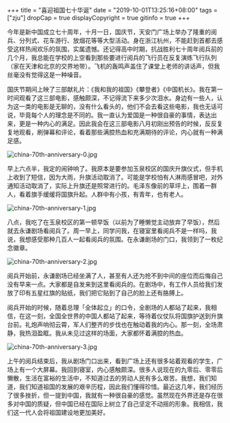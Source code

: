 +++
title = "喜迎祖国七十华诞"
date = "2019-10-01T13:25:16+08:00"
tags = ["zju"]
dropCap = true
displayCopyright = true
gitinfo = true
+++

今年是新中国成立七十周年，十月一日，国庆节，天安门广场上举办了隆重的阅兵、分列式、花车游行、放烟花等等大型活动。身在浙江杭州，不能赶到首都去感受这样热闹欢乐的氛围，实属遗憾。还记得高中时期，抗战胜利七十周年阅兵前的几个月，我总能在学校的上空看到那些要进行阅兵的飞行员在反复演练飞行队列（家在天津和北京的交界地带）。飞机的轰鸣声盖住了课堂上老师的讲话声，但我丝毫没有觉得这是一种噪音。

国庆节期间上映了三部献礼片：《我和我的祖国》《攀登者》《中国机长》。我在第一时间观看了这三部电影，感触颇深，不记得流下来多少次泪水。身边有一些人，认为这一类的电影是无聊的，没有什么看头的，他们不会去看这些电影，我也无话可说，毕竟每个人的理念是不同的。我一直认为爱国是一种很自豪的事情，表达出来，更是一种内心的满足。因此我会在这三部电影八月初刚出预告的时候，反反复复地观看，刷弹幕和评论，看着那些满腔热血和充满期待的评论，内心就有一种满足感。

![china-70th-anniversary-0.jpg](/images/china-70th-anniversary-0.jpg "三张电影票")

早上六点半，我定的闹钟响了。我原本是要参加玉泉校区的国庆升旗仪式，但手机上收到了短信，因为大雨，升旗活动取消了。可能是学校怕有人淋雨感冒吧，对外通知活动取消了，实际上升旗还是照常进行的。毛泽东像前的草坪上，围着一群人，看着旗手缓缓将国旗升起。人群中有小孩，有青年，也有老人。

![china-70th-anniversary-1.jpg](/images/china-70th-anniversary-1.jpg "永谦剧场门口")

八点，我吃了在玉泉校区的第一顿早饭（以前为了睡懒觉主动放弃了早饭），然后就去永谦剧场看阅兵了。周一早上，同学问我，在寝室里看阅兵不是一样吗，我说，我想感受那种几百人一起看阅兵的氛围。在永谦剧场的门口，我领到了一枚纪念徽章。

![china-70th-anniversary-2.jpg](/images/china-70th-anniversary-2.jpg "纪念徽章")

阅兵开始前，永谦剧场已经坐满了人，甚至有人还为抢不到中间的座位而后悔自己没有早来一点。大家都是自发来到这里看阅兵的。在剧场中，有工作人员给我们发放了印有五星红旗的贴纸，我们把它贴到了自己的脸上还有胳膊上。

阅兵开始的时候，随着总理「全体起立」的口令，全剧场的人都站了起来，我相信，在这一刻，全国全世界的中国人都站了起来，等待着仪仗队将国旗护送到升旗台前。礼炮声响彻云霄，军人们整齐的步伐也在触动着我的内心。那一刻，全场肃静，我热泪盈眶。我从未见过这样的场面，大家都怀着满腔的热血。

![china-70th-anniversary-3.jpg](/images/china-70th-anniversary-3.jpg "剧场中座无虚席")

上午的阅兵结束后，我从剧场门口出来，看到广场上还有很多站着观看的学生，广场上有一个大屏幕。我回到寝室，内心感触颇深。很多人说现在的九零后、零零后懒散，生活在富裕的生活中，不知道过去的劳动人民有多么艰苦。我想，我们知道，我们知道祖国的发展的艰辛历程，因此我们懂得珍惜。最近这几年，我们经历了很多挫折，但一提到中国，我就有一种很自豪的感觉。虽然现在外界还是存在很多对中国的质疑，但中国已经在国际上树立了自己坚定不动摇的形象。我相信，我们这一代人会将祖国建设地更加美好。